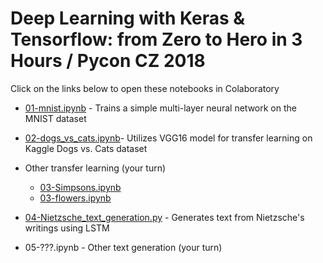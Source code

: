 # Deep Learning with Keras & Tensorflow: from Zero to Hero in 3 Hours / Pycon CZ 2018

Click on the links below to open these notebooks in Colaboratory

* [01-mnist.ipynb](https://colab.research.google.com/github/karlafej/keras_pyconCZ/blob/master/01-mnist.ipynb) - Trains a simple multi-layer neural network on the MNIST dataset

* [02-dogs_vs_cats.ipynb](https://colab.research.google.com/github/karlafej/keras_pyconCZ/blob/master/02-dogs_vs_cats.ipynb)- Utilizes VGG16 model for transfer learning on Kaggle Dogs vs. Cats dataset

* Other transfer learning (your turn)
    * [03-Simpsons.ipynb](https://colab.research.google.com/github/karlafej/keras_pyconCZ/blob/master/03-Simpsons.ipynb)
    * [03-flowers.ipynb](https://colab.research.google.com/github/karlafej/keras_pyconCZ/blob/master/03-flowers.ipynb)

* [04-Nietzsche_text_generation.py](https://colab.research.google.com/github/karlafej/keras_pyconCZ/blob/master/04-Nietzsche_text_generation.ipynb) - Generates text from Nietzsche's writings using LSTM

* 05-???.ipynb - Other text generation (your turn)
